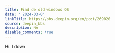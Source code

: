 ```yaml
---
title: Find de old windows OS
date: ' 2024-03-0'
linkTitle: https://bbs.deepin.org/en/post/269020
source: deepin_bbs
description: NA
disable_comments: true
---
```

Hi. I down
